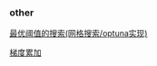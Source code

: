 ### other

[最优阈值的搜索(网格搜索/optuna实现)](../G_Tool/自然语言处理HuggingFace工具集/实战/有毒评论分类_多标签分类/train.ipynb)

[梯度累加](../G_Tool/自然语言处理HuggingFace工具集/实战/句子相似度识别/main.ipynb)
